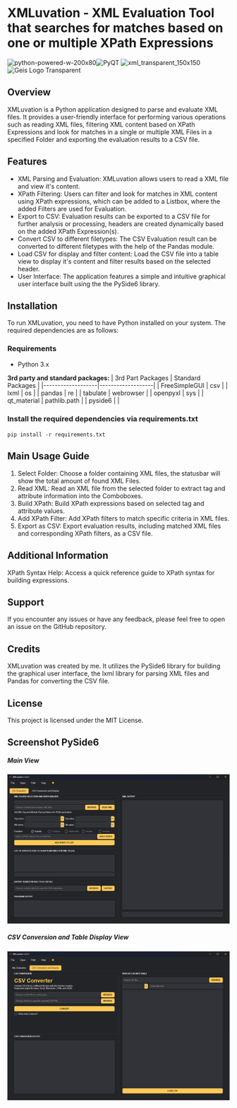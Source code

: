 # XMLuvation - XML Evaluation Tool that searches for matches based on one or multiple XPath Expressions


![python-powered-w-200x80](https://github.com/user-attachments/assets/ff891665-6ac6-4fc3-a12d-39876708c8b3)![PyQT](https://github.com/user-attachments/assets/cb53a4ce-4d69-4ba1-8abd-3897debf52aa)
 ![xml_transparent_150x150](https://github.com/zaricj/XMLuvation/assets/93329694/7abe5b04-b8fc-41da-9e70-c3254067841c)![Geis Logo Transparent](https://github.com/zaricj/XMLuvation/assets/93329694/7fb55018-6ac4-4f31-adfa-35fd0e6b33af)

## Overview


XMLuvation is a Python application designed to parse and evaluate XML files. It provides a user-friendly interface for performing various operations such as reading XML files, filtering XML content based on XPath Expressions and look for matches in a single or multiple XML Files in a specified Folder and exporting the evaluation results to a CSV file.

## Features

- XML Parsing and Evaluation: XMLuvation allows users to read a XML file and view it's content.
- XPath Filtering: Users can filter and look for matches in XML content using XPath expressions, which can be added to a Listbox, where the added Filters are used for Evaluation.
- Export to CSV: Evaluation results can be exported to a CSV file for further analysis or processing, headers are created dynamically based on the added XPath Expression(s).
- Convert CSV to different filetypes: The CSV Evaluation result can be converted to different filetypes with the help of the Pandas module.
- Load CSV for display and filter content: Load the CSV file into a table view to display it's content and filter results based on the selected header.
- User Interface: The application features a simple and intuitive graphical user interface built using the the PySide6 library.

## Installation

To run XMLuvation, you need to have Python installed on your system. The required dependencies are as follows:

### Requirements

- Python 3.x

**3rd party and standard packages:**
| 3rd Part Packages | Standard Packages |
|-------------------|-------------------|
| FreeSimpleGUI | csv |
| lxml | os |
| pandas | re |
| tabulate | webrowser |
| openpyxl | sys |
| qt_material | pathlib.path |
| pyside6 | |

### Install the required dependencies via requirements.txt

`pip install -r requirements.txt`

## Main Usage Guide

1. Select Folder: Choose a folder containing XML files, the statusbar will show the total amount of found XML Files.
2. Read XML: Read an XML file from the selected folder to extract tag and attribute information into the Comboboxes.
3. Build XPath: Build XPath expressions based on selected tag and attribute values.
4. Add XPath Filter: Add XPath filters to match specific criteria in XML files.
5. Export as CSV: Export evaluation results, including matched XML files and corresponding XPath filters, as a CSV file.

## Additional Information

XPath Syntax Help: Access a quick reference guide to XPath syntax for building expressions.

## Support

If you encounter any issues or have any feedback, please feel free to open an issue on the GitHub repository.

## Credits

XMLuvation was created by me. It utilizes the PySide6 library for building the graphical user interface, the lxml library for parsing XML files and Pandas for converting the CSV file.

## License

This project is licensed under the MIT License.

## Screenshot PySide6

##### Main View

![XMLuvation_Pyside6_P1](docs/images/main_gui.png)

##### CSV Conversion and Table Display View

![XMLuvation_Pyside6_P2](docs/images/second_main_gui.png)

